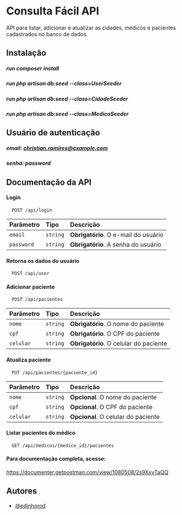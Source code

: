 
# Consulta Fácil API

API para listar, adicionar e
atualizar as cidades, médicos e pacientes cadastrados no banco de dados.

## Instalação
##### run **composer install**
##### run **php artisan db:seed --class=UserSeeder**
##### run **php artisan db:seed --class=CidadeSeeder**
##### run **php artisan db:seed --class=MedicoSeeder**

## Usuário de autenticação
##### email: **christian.ramires@example.com**
##### senha: **password**

## Documentação da API

#### Login
```http
  POST /api/login
```

| Parâmetro   | Tipo       | Descrição                                   |
| :---------- | :--------- | :------------------------------------------ |
| `email`      | `string` | **Obrigatório**. O e-mail do usuário |
| `password`      | `string` | **Obrigatório**. A senha do usuário |

#### Retorna os dados do usuário
```http
  POST /api/user
```

#### Adicionar paciente
```http
  POST /api/pacientes
```

| Parâmetro   | Tipo       | Descrição                                   |
| :---------- | :--------- | :------------------------------------------ |
| `nome`      | `string` | **Obrigatório**. O nome do paciente |
| `cpf`      | `string` | **Obrigatório**. O CPF do paciente |
| `celular`      | `string` | **Obrigatório**. O celular do paciente |

#### Atualiza paciente
```http
  PUT /api/pacientes/{paciente_id}
```

| Parâmetro   | Tipo       | Descrição                                   |
| :---------- | :--------- | :------------------------------------------ |
| `nome`      | `string` | **Opcional**. O nome do paciente |
| `cpf`      | `string` | **Opcional**. O CPF do paciente |
| `celular`      | `string` | **Opcional**. O celular do paciente |

#### Listar pacientes do médico
```http
  GET /api/medicos/{medico_id}/pacientes
```

#### Para documentação completa, acesse:

https://documenter.getpostman.com/view/1080508/2s9XxvTaQQ

## Autores

- [@edinhorod](https://github.com/edinhorod)

